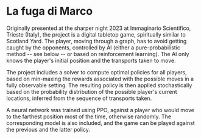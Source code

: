 # La fuga di Marco

Originally presented at the sharper night 2023 at Immaginario Scientifico, Trieste (Italy), the project is a digital tabletop game, spiritually similar to Scotland Yard.
The player, moving through a graph, has to avoid getting caught by the opponents, controlled by AI (either a pure-probabilistic method -- see below -- or based on reinforcement learning).
The AI only knows the player's initial position and the transports taken to move. 

The project includes a solver to compute optimal policies for all players, based on min-maxing the rewards associated with the possible moves in a fully observable setting.
The resulting policy is then applied stochastically based on the probability distribution of the possible player's current locations, inferred from the sequence of transports taken.

A neural network was trained using PPO, against a player who would move to the farthest position most of the time, otherwise randomly.
The corresponding model is also included, and the game can be played against the previous and the latter policy.
